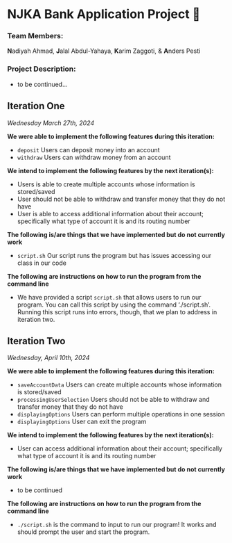 # NJKA Bank Application Project :bank:
### Team Members:
**N**adiyah Ahmad, **J**alal Abdul-Yahaya, **K**arim Zaggoti, & **A**nders Pesti
### Project Description:
- to be continued...
## Iteration One
*Wednesday March 27th, 2024*

**We were able to implement the following features during this iteration:**
- `deposit` Users can deposit money into an account 
- `withdraw` Users can withdraw money from an account

**We intend to implement the following features by the next iteration(s):**
- Users is able to create multiple accounts whose information is stored/saved
- User should not be able to withdraw and transfer money that they do not have
- User is able to access additional information about their account; specifically what type of account it is and its routing number 

**The following is/are things that we have implemented but do not currently work**
- `script.sh` Our script runs the program but has issues accessing our class in our code

**The following are instructions on how to run the program from the command line**
- We have provided a script `script.sh` that allows users to run our program. You can call this script by using the command ‘./script.sh’. Running this script runs into errors, though, that we plan to address in iteration two.

## Iteration Two
*Wednesday, April 10th, 2024*

**We were able to implement the following features during this iteration:**
- `saveAccountData` Users can create multiple accounts whose information is stored/saved
- `processingUserSelection` Users should not be able to withdraw and transfer money that they do not have
- `displayingOptions` Users can perform multiple operations in one session
- `displayingOptions` User can exit the program

**We intend to implement the following features by the next iteration(s):**
- User can access additional information about their account; specifically what type of account it is and its routing number 

**The following is/are things that we have implemented but do not currently work**
- to be continued

**The following are instructions on how to run the program from the command line**
- `./script.sh` is the command to input to run our program! It works and should prompt the user and start the program. 


